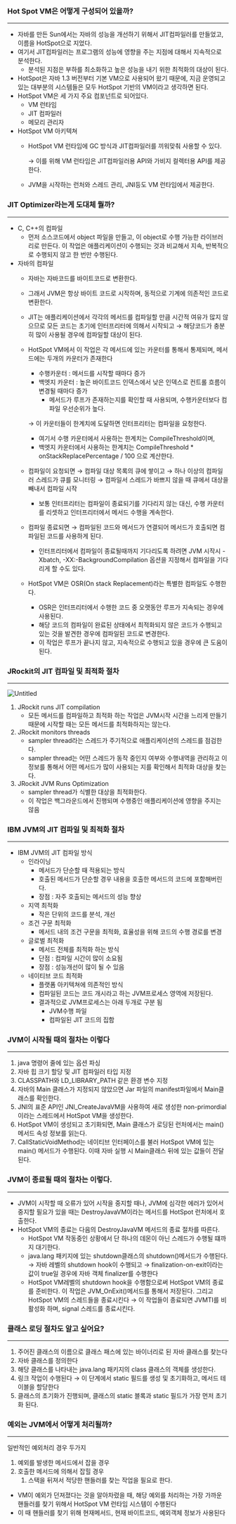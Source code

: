 ### Hot Spot VM은 어떻게 구성되어 있을까?

---

- 자바를 만든 Sun에서는 자바의 성능을 개선하기 위해서 JIT컴파일러를 만들었고, 이름을 HotSpot으로 지었다.
- 여기서 JIT컴파일러는 프로그램의 성능에 영향을 주는 지점에 대해서 지속적으로 분석한다.
    - 분석된 지점은 부하를 최소화하고 높은 성능을 내기 위한 최적화의 대상이 된다.
- HotSpot은 자바 1.3 버전부터 기본 VM으로 사용되어 왔기 때문에, 지금 운영되고 있는 대부분의 시스템들은 모두 HotSpot 기반의 VM이라고 생각하면 된다.
- HotSpot VM은 세 가지 주요 컴포넌트로 되어있다.
    - VM 런타임
    - JIT 컴파일러
    - 메모리 관리자
- HotSpot VM 아키텍쳐
    - HotSpot VM 런타임에 GC 방식과 JIT컴파일러를 끼워맞춰 사용할 수 있다.
        
        → 이를 위해 VM 런타임은 JIT컴파일러용 API와 가비지 컬렉터용 API를 제공한다.
        
    - JVM을 시작하는 런처와 스레드 관리, JNI등도 VM 런타임에서 제공한다.
    

### JIT Optimizer라는게 도대체 뭘까?

---

- C, C++의 컴파일
    - 먼저 소스코드에서 object 파일을 만들고, 이 object로 수행 가능한 라이브러리로 만든다. 이 작업은 애플리케이션이 수행되는 것과 비교해서 지속, 반복적으로 수행되지 않고 한 번만 수행된다.
- 자바의 컴파일
    - 자바는 자바코드를 바이트코드로 변환한다.
    - 그래서 JVM은 항상 바이트 코드로 시작하며, 동적으로 기계에 의존적인 코드로 변환한다.
    - JIT는 애플리케이션에서 각각의 메서드를 컴파일할 만큼 시간적 여유가 많지 않으므로 모든 코드는 초기에 인터프리터에 의해서 시작되고 → 해당코드가 충분히 많이 사용될 경우에 컴파일할 대상이 된다.
    - HotSpot VM에서 이 작업은 각 메서드에 있는 카운터를 통해서 통제되며, 메서드에는 두개의 카운터가 존재한다
        - 수행카운터 : 메서드를 시작할 때마다 증가
        - 백엣지 카운터 : 높은 바이트코드 인덱스에서 낮은 인덱스로 컨트롤 흐름이 변경될 때마다 증가
            - 메서드가 루프가 존재하는지를 확인할 때 사용되며, 수행카운터보다 컴파일 우선순위가 높다.
        
        → 이 카운터들이 한계치에 도달하면 인터프리터는 컴파일을 요청한다.
        
        - 여기서 수행 카운터에서 사용하는 한계치는 CompileThreshold이며,
        - 백엣지 카운터에서 사용하는 한계치는 CompileThreshold * onStackReplacePercentage / 100 으로 계산한다.
    - 컴파일이 요청되면 → 컴파일 대상 목록의 큐에 쌓이고 → 하나 이상의 컴파일러 스레드가 큐를 모니터링 → 컴파일서 스레드가 바쁘지 않을 때 큐에서 대상을 빼내서 컴파일 시작
        - 보통 인터프리터는 컴파일이 종료되기를 기다리지 않는 대신, 수행 카운터를 리셋하고 인터프리터에서 메서드 수행을 계속한다.
    - 컴파일 종료되면 → 컴파일된 코드와 메서드가 연결되어 메서드가 호출되면 컴파일된 코드를 사용하게 된다.
        - 인터프리터에서 컴파일이 종료될때까지 기다리도록 하려면 JVM 시작시 -Xbatch, -XX:-BackgroundCompilation 옵션을 지정해서 컴파일을 기다리게 할 수도 있다.
    - HotSpot VM은 OSR(On stack Replacement)라는 특별한 컴파일도 수행한다.
        - OSR은 인터프리터에서 수행한 코드 중 오랫동안 루프가 지속되는 경우에 사용된다.
        - 해당 코드의 컴파일이 완료된 상태에서 최적화되지 않은 코드가 수행되고 있는 것을 발견한 경우에 컴파일된 코드로 변경한다.
        - 이 작업은 루프가 끝나지 않고, 지속적으로 수행되고 있을 경우에 큰 도움이 된다.

### JRockit의 JIT 컴파일 및 최적화 절차

---

![Untitled](https://s3-us-west-2.amazonaws.com/secure.notion-static.com/bba1def9-f2bc-4347-8097-d877b02b35dc/Untitled.png)

1. JRockit runs JIT compilation
    - 모든 메서드를 컴파일하고 최적화 하는 작업은 JVM시작 시간을 느리게 만들기 때문에 시작할 때는 모든 메서드를 최적화하지는 않는다.
2. JRockit monitors threads
    - sampler thread라는 스레드가 주기적으로 애플리케이션의 스레드를 점검한다.
    - sampler thread는 어떤 스레드가 동작 중인지 여부와 수행내역을 관리하고 이 정보를 통해서  어떤 메서드가 많이 사용되는 지를 확인해서 최적화 대상을 찾는다.
3. JRockit JVM Runs Optimization
    - sampler thread가 식별한 대상을 최적화한다.
    - 이 작업은 백그라운드에서 진행되며 수행중인 애플리케이션에 영향을 주지는 않음

### IBM JVM의 JIT 컴파일 및 최적화 절차

---

- IBM JVM의 JIT 컴파일 방식
    - 인라이닝
        - 메서드가 단순할 때 적용되는 방식
        - 호출된 메서드가 단순할 경우 내용을 호출한 메서드의 코드에 포함해버린다.
        - 장점 : 자주 호출되는 메서드의 성능 향상
    - 지역 최적화
        - 작은 단위의 코드를 분석, 개선
    - 조건 구문 최적화
        - 메서드 내의 조건 구문을 최적화, 효율성을 위해 코드의 수행 경로를 변경
    - 글로벌 최적화
        - 메서드 전체를 최적화 하는 방식
        - 단점 : 컴파일 시간이 많이 소요됨
        - 장점 : 성능개선이 많이 될 수 있음
    - 네이티브 코드 최적화
        - 플랫폼 아키텍쳐에 의존적인 방식
        - 컴파일된 코드는 코드 개시라고 하는 JVM프로세스 영역에 저장된다.
        - 결과적으로 JVM프로세스는 아래 두개로 구분 됨
            - JVM수행 파일
            - 컴파일된 JIT 코드의 집함
            

### JVM이 시작될 때의 절차는 이렇다

---

1. java 명령어 줄에 있는 옵션 파싱
2. 자바 힙 크기 할당 및 JIT 컴파일러 타입 지정
3. CLASSPATH와 LD_LIBRARY_PATH 같은 환경 변수 지정
4. 자바의 Main 클래스가 지정되지 않았으면 Jar 파일의 manifest파일에서 Main클래스를 확인한다.
5. JNI의 표준 API인 JNI_CreateJavaVM을 사용하여 새로 생성한 non-primordial이라는 스레드에서 HotSpot VM을 생성한다.
6. HotSpot VM이 생성되고 초기화되면, Main 클래스가 로딩된 런처에서는 main()메서드 속성 정보를 읽는다.
7. CallStaticVoidMethod는 네이티브 인터페이스를 불러 HotSpot VM에 있는 main() 메서드가 수행된다. 이때 자바 실행 시 Main클래스 뒤에 있는 값들이 전달된다.

### JVM이 종료될 때의 절차는 이렇다.

---

- JVM이 시작할 때 오류가 있어 시작을 중지할 때나, JVM에 심각한 에러가 있어서 중지할 필요가 있을 때는 DestroyJavaVM이라는 메서드를 HotSpot 런처에서 호출한다.
- HotSpot VM의 종료는 다음의 DestroyJavaVM 메서드의 종료 절차를 따른다.
    - HotSpot VM 작동중인 상황에서 단 하나의 데몬이 아닌 스레드가 수행될 떄까지 대기한다.
    - java.lang 패키지에 있는 shutdown클래스의 shutdown()메서드가 수행된다. → 자바 레벨의 shutdown hook이 수행되고 → finalization-on-exit이라는 값이 true일 경우에 자바 객체 finalizer를 수행한다
    - HotSpot VM레벨의 shutdown hook을 수행함으로써 HotSpot VM의 종료를 준비한다.  이 작업은 JVM_OnExit()메서드를 통해서 저장된다. 그리고 HotSpot VM의 스레드들을 종료시킨다 → 이 작업들이 종료되면 JVMTI를 비활성화 하며, signal 스레드를 종료시킨다.

 

### 클래스 로딩 절차도 알고 싶어요?

---

1. 주어진 클래스의 이름으로 클래스 패스에 있는 바이너리로 된 자바 클래스를 찾는다
2. 자바 클래스를 정의한다
3. 해당 클래스를 나타내는 java.lang 패키지의 class 클래스의 객체를 생성한다.
4. 링크 작업이 수행된다 → 이 단계에서 static 필드를 생성 및 초기화하고, 메서드 테이블을 할당한다
5. 클래스의 초기화가 진행되며, 클래스의 static 블록과 static 필드가 가장 먼저 초기화 된다.

### 예외는 JVM에서 어떻게 처리될까?

---

일반적인 예외처리 경우 두가지

1. 예외를 발생한 메서드에서 잡을 경우
2. 호출한 메서드에 의해서 잡힐 경우 
    1. 스택을 뒤져서 적당한 핸들러를 찾는 작업을 필요로 한다.

- VM이 예외가 던져졌다는 것을 알아차렸을 때, 해당 예외를 처리하는 가장 가까운 핸들러를 찾기 위해서 HotSpot VM 런타임 시스템이 수행된다
- 이 때 핸들러를 찾기 위해 현재메서드, 현재 바이트코드, 예외객체 정보가 사용된다

